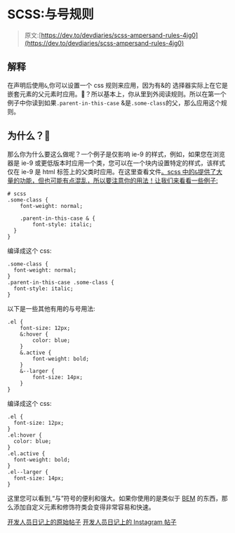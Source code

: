 # SCSS:与号规则

> 原文:[https://dev.to/devdiaries/scss-ampersand-rules-4jg0](https://dev.to/devdiaries/scss-ampersand-rules-4jg0)

## [](#explanation)解释

在声明后使用`&`,你可以设置一个 css 规则来应用，因为有&的
选择器实际上在它是嵌套元素的父元素时应用。🤔？所以基本上，你从里到外阅读规则。所以在第一个例子中你读到如果`.parent-in-this-case` &是`.some-class`的父，那么应用这个规则。

## [](#why)为什么？🧐

那么你为什么要这么做呢？一个例子是仅影响 ie-9 的样式，例如，如果您在浏览器是 ie-9 或更低版本时应用一个类，您可以在一个块内设置特定的样式，该样式仅在 ie-9 是 html 标签上的父类时应用。在这里查看文件[。scss 中的`&`提供了大量的功能，但也可能有点混乱，所以要注意你的用法！让我们来看看一些例子:](https://sass-lang.com/documentation/file.SASS_REFERENCE.html#parent-script) 

```
# scss
.some-class {
    font-weight: normal;

    .parent-in-this-case & {
        font-style: italic;  
  }
} 
```

编译成这个 css:

```
.some-class {
  font-weight: normal;
}
.parent-in-this-case .some-class {
  font-style: italic;
} 
```

以下是一些其他有用的与号用法:

```
.el {
    font-size: 12px;
    &:hover {
        color: blue;
    }
    &.active {
        font-weight: bold;
    }
    &--larger {
        font-size: 14px;
    }
} 
```

编译成这个 css:

```
.el {
  font-size: 12px;
}
.el:hover {
  color: blue;
}
.el.active {
  font-weight: bold;
}
.el--larger {
  font-size: 14px;
} 
```

这里您可以看到,“与”符号的便利和强大。如果你使用的是类似于 [BEM](http://getbem.com/introduction/) 的东西，那么添加自定义元素和修饰符类会变得非常容易和快速。

[开发人员日记上的原始帖子](https://www.dev-diaries.com/social-posts/scss-ampersand-rule/)
[开发人员日记上的 Instagram 帖子](https://www.instagram.com/p/BvGkv6DgDr4)